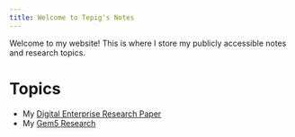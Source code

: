 ```yaml
---
title: Welcome to Tepig's Notes
---
```

Welcome to my website!
This is where I store my publicly accessible notes and research topics.

# Topics
- My [Digital Enterprise Research Paper](https://tep1g.github.io/notes/Digital-Enterprise-Research-Paper/)
- My [Gem5 Research](https://tep1g.github.io/notes/Gem5/Introduction)